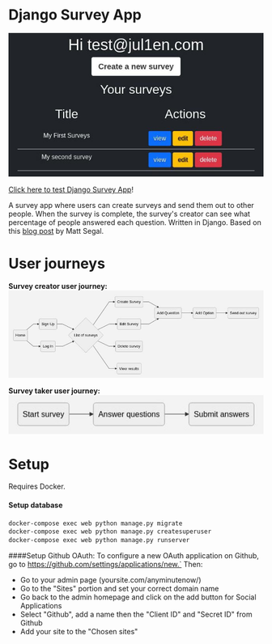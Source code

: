 # Django Survey App
![Django survey app](docs/django_survey_app.jpg?raw=true)

[Click here to test Django Survey App](https://limitless-retreat-14624.herokuapp.com/)!

A survey app where users can create surveys and send them out to other people.
When the survey is complete, the survey's creator can see what percentage of people answered each question.
Written in Django. Based on this [blog post](https://mattsegal.dev/django-survey-project.html) by Matt Segal.
# User journeys
**Survey creator user journey:**
![Survey creator user journey](docs/survey_creator_user_journey.jpg?raw=true) 

**Survey taker user journey:**
![Survey taker user journey](docs/survey_taker_user_journey.jpg?raw=true)
# Setup
Requires Docker.  
#### Setup database
```bash
docker-compose exec web python manage.py migrate
docker-compose exec web python manage.py createsuperuser
docker-compose exec web python manage.py runserver
```
####Setup Github OAuth:
To configure a new OAuth application on Github, go to https://github.com/settings/applications/new.`
Then:  
- Go to your admin page (yoursite.com/anyminutenow/)  
- Go to the "Sites" portion and set your correct domain name
- Go back to the admin homepage and click on the add button for Social Applications
- Select "Github", add a name then the "Client ID" and "Secret ID" from Github
- Add your site to the "Chosen sites"
